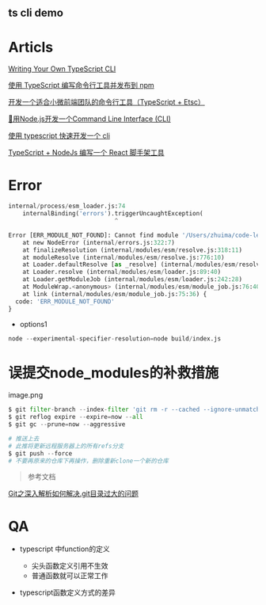 ts cli demo
----------



# Articls

[Writing Your Own TypeScript CLI](https://betterprogramming.pub/writing-your-own-typescript-cli-6f9c5688ad34)


[使用 TypeScript 编写命令行工具并发布到 npm](https://blog.dreace.top/2020/Use-TypeScript-to-Write-Command-Line-Tools-and-Publish-to-npm/)



[开发一个适合小微前端团队的命令行工具（TypeScript + Etsc）](https://www.yinzhuoei.com/index.php/archives/573/)


[🎉用Node.js开发一个Command Line Interface (CLI)](https://zhuanlan.zhihu.com/p/38730825)


[使用 typescript 快速开发一个 cli](https://www.cnblogs.com/JasonLong/p/14075724.html)

[TypeScript + NodeJs 编写一个 React 脚手架工具](https://github.com/biaov/react-cli-mine)

# Error

```python
internal/process/esm_loader.js:74
    internalBinding('errors').triggerUncaughtException(
                              ^

Error [ERR_MODULE_NOT_FOUND]: Cannot find module '/Users/zhuima/code-learn/javascript/ts-cli-tools/build/commands/init' imported from /Users/zhuima/code-learn/javascript/ts-cli-tools/build/index.js
    at new NodeError (internal/errors.js:322:7)
    at finalizeResolution (internal/modules/esm/resolve.js:318:11)
    at moduleResolve (internal/modules/esm/resolve.js:776:10)
    at Loader.defaultResolve [as _resolve] (internal/modules/esm/resolve.js:887:11)
    at Loader.resolve (internal/modules/esm/loader.js:89:40)
    at Loader.getModuleJob (internal/modules/esm/loader.js:242:28)
    at ModuleWrap.<anonymous> (internal/modules/esm/module_job.js:76:40)
    at link (internal/modules/esm/module_job.js:75:36) {
  code: 'ERR_MODULE_NOT_FOUND'
}
```

- options1

```python
node --experimental-specifier-resolution=node build/index.js
```



# 误提交node_modules的补救措施

image.png

```python
$ git filter-branch --index-filter 'git rm -r --cached --ignore-unmatch node_modules' --prune-empty
$ git reflog expire --expire=now --all
$ git gc --prune=now --aggressive

# 推送上去
# 此推将更新远程服务器上的所有refs分支
$ git push --force
# 不要再原来的仓库下再操作，删除重新clone一个新的仓库
```

> 参考文档


[Git之深入解析如何解决.git目录过大的问题](https://bbs.huaweicloud.com/blogs/343828)


# QA

- typescript 中function的定义
  - 尖头函数定义引用不生效
  - 普通函数就可以正常工作



- typescript函数定义方式的差异